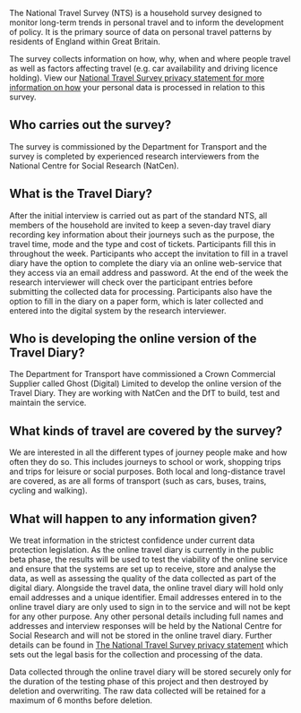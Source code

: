 The National Travel Survey (NTS) is a household survey designed to monitor long-term trends in personal travel and to
inform the development of policy. It is the primary source of data on personal travel patterns by residents of England
within Great Britain.

The survey collects information on how, why, when and where people travel as well as factors affecting travel (e.g. car
availability and driving licence holding). View our
<a href="https://www.gov.uk/guidance/personal-information-and-data-protection#national-travel-survey" target="_blank">National Travel Survey privacy statement for more information on how</a>
your personal data is processed in relation to this survey.

## Who carries out the survey?

The survey is commissioned by the Department for Transport and the survey is completed by experienced research
interviewers from the National Centre for Social Research (NatCen).

## What is the Travel Diary?

After the initial interview is carried out as part of the standard NTS, all members of the household are invited to keep
a seven-day travel diary recording key information about their journeys such as the purpose, the travel time, mode and
the type and cost of tickets. Participants fill this in throughout the week. Participants who accept the invitation to
fill in a travel diary have the option to complete the diary via an online web-service that they access via an email
address and password. At the end of the week the research interviewer will check over the participant entries before
submitting the collected data for processing. Participants also have the option to fill in the diary on a paper form,
which is later collected and entered into the digital system by the research interviewer.

## Who is developing the online version of the Travel Diary?

The Department for Transport have commissioned a Crown Commercial Supplier called Ghost (Digital) Limited to develop the
online version of the Travel Diary. They are working with NatCen and the DfT to build, test and maintain the service.

## What kinds of travel are covered by the survey?

We are interested in all the different types of journey people make and how often they do so. This includes journeys to
school or work, shopping trips and trips for leisure or social purposes. Both local and long-distance travel are
covered, as are all forms of transport (such as cars, buses, trains, cycling and walking).

## What will happen to any information given?

We treat information in the strictest confidence under current data protection legislation. As the online travel diary
is currently in the public beta phase, the results will be used to test the viability of the online service and ensure
that the systems are set up to receive, store and analyse the data, as well as assessing the quality of the data
collected as part of the digital diary. Alongside the travel data, the online travel diary will hold only email
addresses and a unique identifier. Email addresses entered in to the online travel diary are only used to sign in to the
service and will not be kept for any other purpose. Any other personal details including full names and addresses and
interview responses will be held by the National Centre for Social Research and will not be stored in the online travel
diary. Further details can be found in
<a href="https://www.gov.uk/guidance/personal-information-and-data-protection#national-travel-survey" target="_blank">The National Travel Survey privacy statement</a>
which sets out the legal basis for the collection and processing of the data.

Data collected through the online travel diary will be stored securely only for the duration of the testing phase of
this project and then destroyed by deletion and overwriting. The raw data collected will be retained for a maximum of 6
months before deletion.
